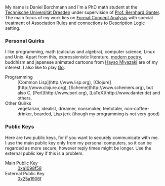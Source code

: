 My name is Daniel Borchmann and I'm a PhD math student at the [Technische Universität Dresden][TUD]
under supervision of [Prof. Bernhard Ganter][Bernhard].  The main focus of my work lies on
[Formal Concept Analysis](/math/fca/) with special treatment of Association Rules and connections to
Description Logic setting.

[TUD]: http://www.tu-dresden.de (TU Dresden)
[Bernhard]: http://tu-dresden.de/Members/bernhard.ganter (Prof. Bernhard Ganter)


### Personal Quirks

I like programming, math (calculus and algebra), computer science, Linux and Unix.  Apart from this,
expressionistic literature, [modern poetry](/poems/), buddhism and japanese animated cartoons from
[Hayao Miyazaki](http://en.wikipedia.org/wiki/Hayao_Miyazaki) are of my interest.  I also like to
play [Go](http://sensei.xmp.net).

<dl>
 <dt>Programming</dt>
 <dd>
  [Common Lisp](http://www.lisp.org), [Clojure](http://www.clojure.org),
  [Scheme](http://www.schemers.org), but also C, [Perl](http://www.perl.org),
  [LaTeX](http://www.danter.de) and others.
 </dd>
 
 <dt>Other Quirks</dt>
 <dd>
  vegetarian, idealist, dreamer, nonsmoker,
  teetotaler, non-coffee-drinker, bearded, Lisp
  jerk (though my programming is not very good)
 </dd>
</dl>

  
### Public Keys

Here are two public keys, for if you want to securely communicate with me.  I use the main public
key only from my personal computers, so it can be regarded as more secure, however reply times might
be longer.  Use the external public key if this is a problem.

<dl>
 <dt>
  Main Public Key
 </dt>
 <dd>
  <a href="pub/public.key">0xa1098f58</a>
 </dd>
 
 <dt>
  External Public Key
 </dt>
 <dd>
  <a href="pub/extern-public.key">0x25a1906f</a>
 </dd>
</dl>


